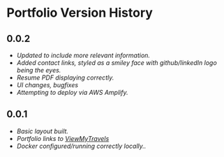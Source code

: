 # Portfolio Version History

## 0.0.2

- _Updated to include more relevant information._
- _Added contact links, styled as a smiley face with github/linkedIn logo being the eyes._
- _Resume PDF displaying correctly._
- _UI changes, bugfixes_
- _Attempting to deploy via AWS Amplify._

## 0.0.1

- _Basic layout built._
- _Portfolio links to [ViewMyTravels](https://www.viewmytravels.com)_
- _Docker configured/running correctly locally.._
